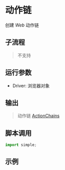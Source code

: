 # 动作链 
创建 *Web* 动作链

## 子流程
> 不支持


## 运行参数

* Driver: 浏览器对象


## 输出

>    动作链 [ActionChains](../../types/ActionChains.md)


## 脚本调用

```python
import simple;

```

## 示例